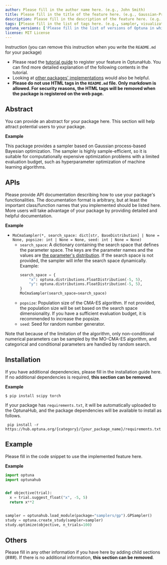 ```yaml
---
author: Please fill in the author name here. (e.g., John Smith)
title: Please fill in the title of the feature here. (e.g., Gaussian-Process Expected Improvement Sampler)
description: Please fill in the description of the feature here. (e.g., This sampler searches for each trial based on expected improvement using Gaussian process.)
tags: [Please fill in the list of tags here. (e.g., sampler, visualization, pruner)]
optuna_versions: ['Please fill in the list of versions of Optuna in which you have confirmed the feature works, e.g., 3.6.1.']
license: MIT License
---
```


<!--
This is an example of the frontmatters.
All columns must be string.
You can omit quotes when value types are not ambiguous.
For tags, a package placed in
- package/samplers/ must include the tag "sampler"
- package/visualilzation/ must include the tag "visualization"
- package/pruners/ must include the tag "pruner"
respectively.

---
author: Optuna team
title: My Sampler
description: A description for My Sampler.
tags: [sampler, 2nd tag for My Sampler, 3rd tag for My Sampler]
optuna_versions: [3.6.1]
license: "MIT License"
---
-->

Instruction (you can remove this instruction when you write the `README.md` for your package)

- Please read the [tutorial guide](https://optuna.github.io/optunahub-registry/recipes/001_first.html) to register your feature in OptunaHub. You can find more detailed explanation of the following contents in the tutorial.
- Looking at [other packages' implementations](https://github.com/optuna/optunahub-registry/tree/main/package) would also be helpful.
- **Please do not use HTML tags in the `README.md` file. Only markdown is allowed. For security reasons, the HTML tags will be removed when the package is registered on the web page.**

## Abstract

You can provide an abstract for your package here.
This section will help attract potential users to your package.

**Example**

This package provides a sampler based on Gaussian process-based Bayesian optimization. The sampler is highly sample-efficient, so it is suitable for computationally expensive optimization problems with a limited evaluation budget, such as hyperparameter optimization of machine learning algorithms.

## APIs

Please provide API documentation describing how to use your package's functionalities.
The documentation format is arbitrary, but at least the important class/function names that you implemented should be listed here.
More users will take advantage of your package by providing detailed and helpful documentation.

**Example**

- `MoCmaSampler(*, search_space: dict[str, BaseDistribution] | None = None, popsize: int | None = None, seed: int | None = None)`
  - `search_space`: A dictionary containing the search space that defines the parameter space. The keys are the parameter names and the values are [the parameter's distribution](https://optuna.readthedocs.io/en/stable/reference/distributions.html). If the search space is not provided, the sampler will infer the search space dynamically.
    Example:
    ```python
    search_space = {
        "x": optuna.distributions.FloatDistribution(-5, 5),
        "y": optuna.distributions.FloatDistribution(-5, 5),
    }
    MoCmaSampler(search_space=search_space)
    ```
  - `popsize`: Population size of the CMA-ES algorithm. If not provided, the population size will be set based on the search space dimensionality. If you have a sufficient evaluation budget, it is recommended to increase the popsize.
  - `seed`: Seed for random number generator.

Note that because of the limitation of the algorithm, only non-conditional numerical parameters can be sampled by the MO-CMA-ES algorithm, and categorical and conditional parameters are handled by random search.

## Installation

If you have additional dependencies, please fill in the installation guide here.
If no additional dependencies is required, **this section can be removed**.

**Example**

```shell
$ pip install scipy torch
```

If your package has `requirements.txt`, it will be automatically uploaded to the OptunaHub, and the package dependencies will be available to install as follows.

```shell
 pip install -r https://hub.optuna.org/{category}/{your_package_name}/requirements.txt
```

## Example

Please fill in the code snippet to use the implemented feature here.

**Example**

```python
import optuna
import optunahub


def objective(trial):
  x = trial.suggest_float("x", -5, 5)
  return x**2


sampler = optunahub.load_module(package="samplers/gp").GPSampler()
study = optuna.create_study(sampler=sampler)
study.optimize(objective, n_trials=100)
```

## Others

Please fill in any other information if you have here by adding child sections (###).
If there is no additional information, **this section can be removed**.

<!--
For example, you can add sections to introduce a corresponding paper.

### Reference
Takuya Akiba, Shotaro Sano, Toshihiko Yanase, Takeru Ohta, and Masanori Koyama. 2019.
Optuna: A Next-generation Hyperparameter Optimization Framework. In KDD.

### Bibtex
```
@inproceedings{optuna_2019,
    title={Optuna: A Next-generation Hyperparameter Optimization Framework},
    author={Akiba, Takuya and Sano, Shotaro and Yanase, Toshihiko and Ohta, Takeru and Koyama, Masanori},
    booktitle={Proceedings of the 25th {ACM} {SIGKDD} International Conference on Knowledge Discovery and Data Mining},
    year={2019}
}
```
-->
